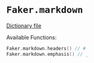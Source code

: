 # `Faker.markdown`

[Dictionary file](../src/main/resources/locales/en/markdown.yml)

Available Functions:  
```kotlin
Faker.markdown.headers() // #
Faker.markdown.emphasis() // _
```
